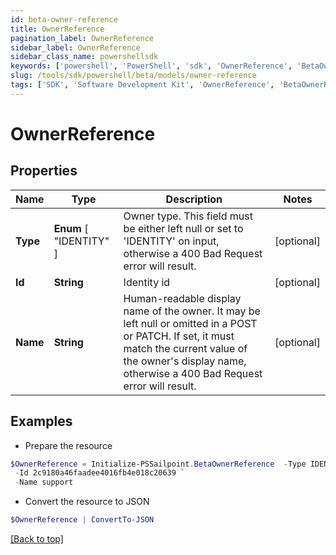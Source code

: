 ```yaml
---
id: beta-owner-reference
title: OwnerReference
pagination_label: OwnerReference
sidebar_label: OwnerReference
sidebar_class_name: powershellsdk
keywords: ['powershell', 'PowerShell', 'sdk', 'OwnerReference', 'BetaOwnerReference'] 
slug: /tools/sdk/powershell/beta/models/owner-reference
tags: ['SDK', 'Software Development Kit', 'OwnerReference', 'BetaOwnerReference']
---
```



# OwnerReference

## Properties

Name | Type | Description | Notes
------------ | ------------- | ------------- | -------------
**Type** |  **Enum** [  "IDENTITY" ] | Owner type. This field must be either left null or set to 'IDENTITY' on input, otherwise a 400 Bad Request error will result. | [optional] 
**Id** | **String** | Identity id | [optional] 
**Name** | **String** | Human-readable display name of the owner. It may be left null or omitted in a POST or PATCH. If set, it must match the current value of the owner's display name, otherwise a 400 Bad Request error will result. | [optional] 

## Examples

- Prepare the resource
```powershell
$OwnerReference = Initialize-PSSailpoint.BetaOwnerReference  -Type IDENTITY `
 -Id 2c9180a46faadee4016fb4e018c20639 `
 -Name support
```

- Convert the resource to JSON
```powershell
$OwnerReference | ConvertTo-JSON
```


[[Back to top]](#) 

